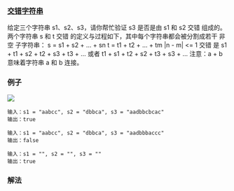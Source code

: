 ### [交错字符串](https://leetcode.cn/problems/interleaving-string/)
给定三个字符串 s1、s2、s3，请你帮忙验证 s3 是否是由 s1 和 s2 交错 组成的。
两个字符串 s 和 t 交错 的定义与过程如下，其中每个字符串都会被分割成若干 非空 子字符串：
s = s1 + s2 + ... + sn
t = t1 + t2 + ... + tm
|n - m| <= 1
交错 是 s1 + t1 + s2 + t2 + s3 + t3 + ... 或者 t1 + s1 + t2 + s2 + t3 + s3 + ...
注意：a + b 意味着字符串 a 和 b 连接。
### 例子

![](https://assets.leetcode.com/uploads/2020/09/02/interleave.jpg)

```text
输入：s1 = "aabcc", s2 = "dbbca", s3 = "aadbbcbcac"
输出：true
```
```text
输入：s1 = "aabcc", s2 = "dbbca", s3 = "aadbbbaccc"
输出：false
```
```text
输入：s1 = "", s2 = "", s3 = ""
输出：true
```
### 解法
